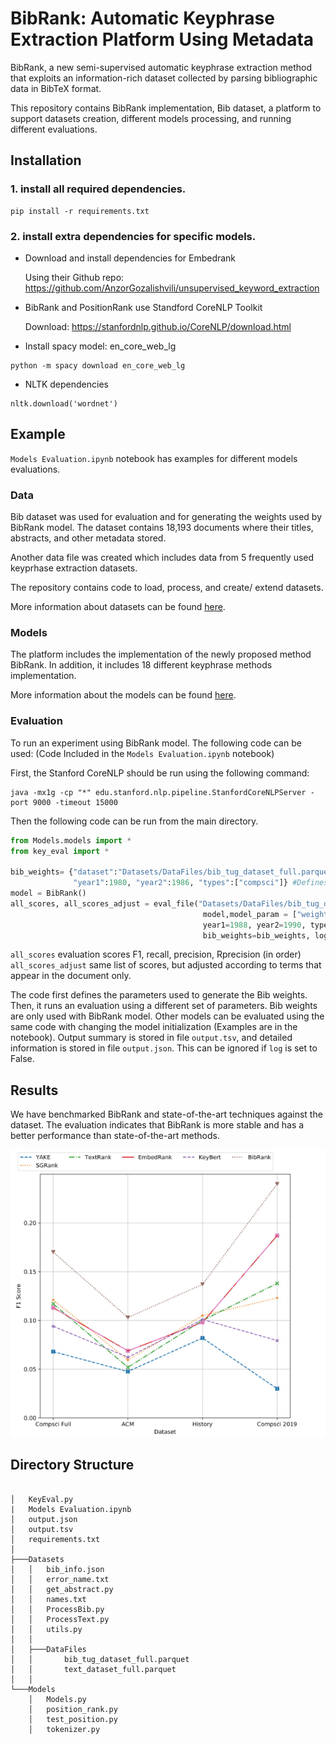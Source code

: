 # BibRank: Automatic Keyphrase Extraction Platform Using Metadata

BibRank, a new semi-supervised automatic keyphrase extraction method that exploits an information-rich dataset collected by parsing bibliographic data in BibTeX format.

This repository contains BibRank implementation, Bib dataset, a platform to support datasets creation, different models processing, and running different evaluations. 


## Installation 

### 1. install all required dependencies. 

```
pip install -r requirements.txt
```
### 2. install extra dependencies for specific models. 

- Download and install dependencies for Embedrank

    Using their Github repo: https://github.com/AnzorGozalishvili/unsupervised_keyword_extraction


- BibRank and PositionRank use Standford CoreNLP Toolkit

    Download: https://stanfordnlp.github.io/CoreNLP/download.html
- Install spacy model: en_core_web_lg
 ```
 python -m spacy download en_core_web_lg
 ```

- NLTK dependencies 
 ```
 nltk.download('wordnet')
 ```

## Example 
`Models Evaluation.ipynb` notebook has examples for different models evaluations.

### Data 

Bib dataset was used for evaluation and for generating the weights used by BibRank model. The dataset contains 18,193 documents where their titles, abstracts, and other metadata stored. 

Another data file was created which includes data from 5 frequently used keyprhase extraction datasets. 

The repository contains code to load, process, and create/ extend datasets. 

More information about datasets can be found [here](Datasets/README.md). 


### Models 
The platform includes the implementation of the newly proposed method BibRank.  In addition, it includes  18 different keyphrase methods implementation. 

More information about the models can be found [here](Models/README.md). 

### Evaluation

To run an experiment using BibRank model. The following code can be used: (Code Included in the `Models Evaluation.ipynb` notebook)

First, the Stanford CoreNLP should be run using the following command:
```
java -mx1g -cp "*" edu.stanford.nlp.pipeline.StanfordCoreNLPServer -port 9000 -timeout 15000

```

Then the following code can be run from the main directory. 
```python
from Models.models import *
from key_eval import *

bib_weights= {"dataset":"Datasets/DataFiles/bib_tug_dataset_full.parquet", 
              "year1":1980, "year2":1986, "types":["compsci"]} #Defines weights data parameters 
model = BibRank()
all_scores, all_scores_adjust = eval_file("Datasets/DataFiles/bib_tug_dataset_full.parquet", 
                                           model,model_param = ["weights from 1980 1986"] ,
                                           year1=1988, year2=1990, types=["compsci"] , 
                                           bib_weights=bib_weights, log=True)
```

`all_scores` evaluation scores F1, recall, precision, Rprecision (in order)
`all_scores_adjust` same list of scores, but adjusted according to terms that appear in the document only. 

The code first defines the parameters used to generate the Bib weights. Then, it runs an evaluation using a different set of parameters. 
Bib weights are only used with BibRank model. Other models can be evaluated using the same code with changing the model initialization (Examples are in the notebook). 
Output summary is stored in file `output.tsv`, and detailed information is stored in file `output.json`. This can be ignored if `log` is set to False. 

## Results 

We have benchmarked BibRank and state-of-the-art techniques against the dataset. The evaluation indicates that BibRank is more stable and has a better performance than state-of-the-art methods.

![Experiments Summary"](res.png "Experiments Summary")

## Directory Structure
```

│   KeyEval.py
|   Models Evaluation.ipynb
│   output.json
│   output.tsv
│   requirements.txt
│
├───Datasets
│   │   bib_info.json
│   │   error_name.txt
│   │   get_abstract.py
│   │   names.txt
│   │   ProcessBib.py
│   │   ProcessText.py
│   │   utils.py
│   │
│   ├───DataFiles
│   │       bib_tug_dataset_full.parquet
│   │       text_dataset_full.parquet
│   │
└───Models
    │   Models.py
    │   position_rank.py
    │   test_position.py
    │   tokenizer.py
    
```
